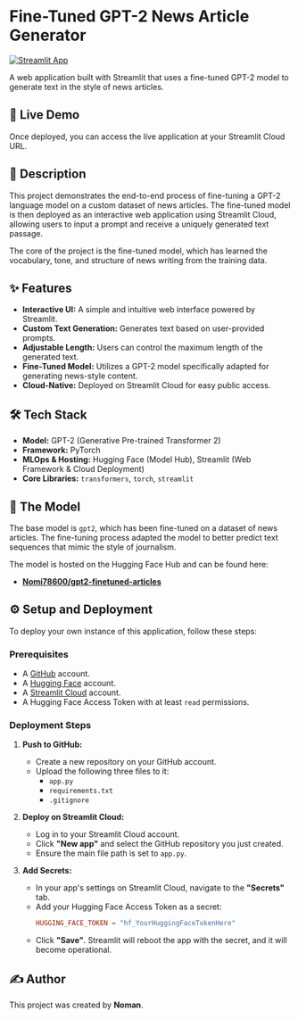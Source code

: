 # Fine-Tuned GPT-2 News Article Generator

[![Streamlit App](https://static.streamlit.io/badges/streamlit_badge_black_white.svg)](https://YOUR_STREAMLIT_APP_URL_HERE)

A web application built with Streamlit that uses a fine-tuned GPT-2 model to generate text in the style of news articles.

## 🚀 Live Demo

Once deployed, you can access the live application at your Streamlit Cloud URL.

## 📖 Description

This project demonstrates the end-to-end process of fine-tuning a GPT-2 language model on a custom dataset of news articles. The fine-tuned model is then deployed as an interactive web application using Streamlit Cloud, allowing users to input a prompt and receive a uniquely generated text passage.

The core of the project is the fine-tuned model, which has learned the vocabulary, tone, and structure of news writing from the training data.

## ✨ Features

- **Interactive UI:** A simple and intuitive web interface powered by Streamlit.
- **Custom Text Generation:** Generates text based on user-provided prompts.
- **Adjustable Length:** Users can control the maximum length of the generated text.
- **Fine-Tuned Model:** Utilizes a GPT-2 model specifically adapted for generating news-style content.
- **Cloud-Native:** Deployed on Streamlit Cloud for easy public access.

## 🛠️ Tech Stack

- **Model:** GPT-2 (Generative Pre-trained Transformer 2)
- **Framework:** PyTorch
- **MLOps & Hosting:** Hugging Face (Model Hub), Streamlit (Web Framework & Cloud Deployment)
- **Core Libraries:** `transformers`, `torch`, `streamlit`

## 🧠 The Model

The base model is `gpt2`, which has been fine-tuned on a dataset of news articles. The fine-tuning process adapted the model to better predict text sequences that mimic the style of journalism.

The model is hosted on the Hugging Face Hub and can be found here:
- **[Nomi78600/gpt2-finetuned-articles](https://huggingface.co/Nomi78600/gpt2-finetuned-articles)**

## ⚙️ Setup and Deployment

To deploy your own instance of this application, follow these steps:

### Prerequisites

- A [GitHub](https://github.com/) account.
- A [Hugging Face](https://huggingface.co/) account.
- A [Streamlit Cloud](https://share.streamlit.io/) account.
- A Hugging Face Access Token with at least `read` permissions.

### Deployment Steps

1.  **Push to GitHub:**
    - Create a new repository on your GitHub account.
    - Upload the following three files to it:
      - `app.py`
      - `requirements.txt`
      - `.gitignore`

2.  **Deploy on Streamlit Cloud:**
    - Log in to your Streamlit Cloud account.
    - Click **"New app"** and select the GitHub repository you just created.
    - Ensure the main file path is set to `app.py`.

3.  **Add Secrets:**
    - In your app's settings on Streamlit Cloud, navigate to the **"Secrets"** tab.
    - Add your Hugging Face Access Token as a secret:
      ```toml
      HUGGING_FACE_TOKEN = "hf_YourHuggingFaceTokenHere"
      ```
    - Click **"Save"**. Streamlit will reboot the app with the secret, and it will become operational.

## ✍️ Author

This project was created by **Noman**.
